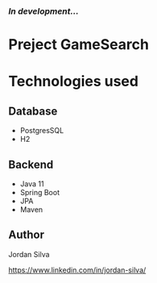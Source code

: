 <h3>
    <b><i>In development...</i></b>
</h3>

# Preject GameSearch 

# Technologies used
## Database
- PostgresSQL
- H2

## Backend
- Java 11
- Spring Boot
- JPA
- Maven

## Author
Jordan Silva

https://www.linkedin.com/in/jordan-silva/
